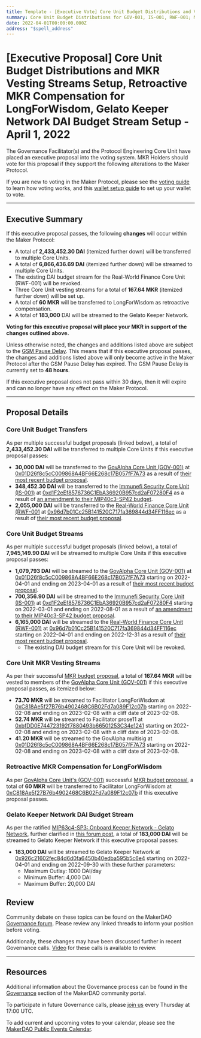```yaml
---
title: Template - [Executive Vote] Core Unit Budget Distributions and Vesting Streams Setup, Retroactive MKR Compensation for LongForWisdom, Gelato Keeper Network DAI Budget Stream Setup - April 1, 2022
summary: Core Unit Budget Distributions for GOV-001, IS-001, RWF-001; MKR Vesting Streams Setup for GOV-001; Retroactive MKR Compensation Transfer for LongForWisdom; Gelato Keeper Network DAI Budget Stream Setup
date: 2022-04-01T00:00:00.000Z
address: "$spell_address"
---
```


# [Executive Proposal] Core Unit Budget Distributions and MKR Vesting Streams Setup, Retroactive MKR Compensation for LongForWisdom, Gelato Keeper Network DAI Budget Stream Setup - April 1, 2022

The Governance Facilitator(s) and the Protocol Engineering Core Unit have placed an executive proposal into the voting system. MKR Holders should vote for this proposal if they support the following alterations to the Maker Protocol.

If you are new to voting in the Maker Protocol, please see the [voting guide](https://community-development.makerdao.com/en/learn/governance/how-voting-works/) to learn how voting works, and this [wallet setup guide](https://community-development.makerdao.com/en/learn/governance/voting-setup/) to set up your wallet to vote.

---

## Executive Summary

If this executive proposal passes, the following **changes** will occur within the Maker Protocol:

- A total of **2,433,452.30 DAI** (itemized further down) will be transferred to multiple Core Units.
- A total of **6,866,436.69 DAI** (itemized further down) will be streamed to multiple Core Units.
- The existing DAI budget stream for the Real-World Finance Core Unit (RWF-001) will be revoked.
- Three Core Unit vesting streams for a total of **167.64 MKR** (itemized further down) will be set up.
- A total of **60 MKR** will be transferred to LongForWisdom as retroactive compensation.
- A total of **183,000** DAI will be streamed to the Gelato Keeper Network.

**Voting for this executive proposal will place your MKR in support of the changes outlined above.**

Unless otherwise noted, the changes and additions listed above are subject to the [GSM Pause Delay](https://manual.makerdao.com/parameter-index/core/param-gsm-pause-delay). This means that if this executive proposal passes, the changes and additions listed above will only become active in the Maker Protocol after the GSM Pause Delay has expired. The GSM Pause Delay is currently set to **48 hours**.

If this executive proposal does not pass within 30 days, then it will expire and can no longer have any effect on the Maker Protocol.

---

## Proposal Details

### Core Unit Budget Transfers

As per multiple successful budget proposals (linked below), a total of **2,433,452.30 DAI** will be transferred to multiple Core Units if this executive proposal passes:

- **30,000 DAI** will be transferred to the [GovAlpha Core Unit (GOV-001)](https://mips.makerdao.com/mips/details/MIP39c2SP3) at [0x01D26f8c5cC009868A4BF66E268c17B057fF7A73](https://etherscan.io/address/0x01D26f8c5cC009868A4BF66E268c17B057fF7A73) as a result of [their most recent budget proposal](https://mips.makerdao.com/mips/details/MIP40c3SP59).
- **348,452.30 DAI** will be transferred to the [Immunefi Security Core Unit (IS-001)](https://mips.makerdao.com/mips/details/MIP39c2SP24) at [0xd1F2eEf8576736C1EbA36920B957cd2aF07280F4](https://etherscan.io/address/0xd1F2eEf8576736C1EbA36920B957cd2aF07280F4) as a result of [an amendment to their MIP40c3-SP42 budget](https://mips.makerdao.com/mips/details/MIP4c2SP17).
- **2,055,000 DAI** will be transferred to the [Real-World Finance Core Unit (RWF-001](https://mips.makerdao.com/mips/details/MIP39c2SP1) at [0x96d7b01Cc25B141520C717fa369844d34FF116ec](https://etherscan.io/address/0x96d7b01Cc25B141520C717fa369844d34FF116ec) as a result of [their most recent budget proposal](https://mips.makerdao.com/mips/details/MIP40c3SP61).


### Core Unit Budget Streams

As per multiple successful budget proposals (linked below), a total of **7,945,149.90 DAI** will be streamed to multiple Core Units if this executive proposal passes:

- **1,079,793 DAI** will be streamed to the [GovAlpha Core Unit (GOV-001)](https://mips.makerdao.com/mips/details/MIP39c2SP3) at [0x01D26f8c5cC009868A4BF66E268c17B057fF7A73](https://etherscan.io/address/0x01D26f8c5cC009868A4BF66E268c17B057fF7A73) starting on 2022-04-01 and ending on 2023-04-01 as a result of [their most recent budget proposal](https://mips.makerdao.com/mips/details/MIP40c3SP59).
- **700,356.90 DAI** will be streamed to the [Immunefi Security Core Unit (IS-001)](https://mips.makerdao.com/mips/details/MIP39c2SP24) at [0xd1F2eEf8576736C1EbA36920B957cd2aF07280F4](https://etherscan.io/address/0xd1F2eEf8576736C1EbA36920B957cd2aF07280F4) starting on 2022-03-01 and ending on 2022-08-01 as a result of [an amendment to their MIP40c3-SP42 budget proposal](https://mips.makerdao.com/mips/details/MIP4c2SP17).
- **6,165,000 DAI** will be streamed to the [Real-World Finance Core Unit (RWF-001)](https://mips.makerdao.com/mips/details/MIP39c2SP1) at [0x96d7b01Cc25B141520C717fa369844d34FF116ec](https://etherscan.io/address/0x96d7b01Cc25B141520C717fa369844d34FF116ec) starting on 2022-04-01 and ending on 2022-12-31 as a result of [their most recent budget proposal](https://mips.makerdao.com/mips/details/MIP40c3SP61).
	- The existing DAI budget stream for this Core Unit will be revoked.

### Core Unit MKR Vesting Streams

As per their successful [MKR budget proposal](https://mips.makerdao.com/mips/details/MIP40c3SP60), a total of **167.64 MKR** will be vested to members of the [GovAlpha Core Unit (GOV-001)](https://mips.makerdao.com/mips/details/MIP39c2SP3) if this executive proposal passes, as itemized below:

- **73.70 MKR** will be streamed to Facilitator LongForWisdom at [0xC818Ae5f27B76b4902468C6B02Fd7a089F12c07b](https://etherscan.io/address/0xC818Ae5f27B76b4902468C6B02Fd7a089F12c07b) starting on 2022-02-08 and ending on 2023-02-08 with a cliff date of 2023-02-08.
- **52.74 MKR** will be streamed to Facilitator prose11 at [0xbfDD0E744723192f7880493b66501253C34e1241](https://etherscan.io/address/0xbfDD0E744723192f7880493b66501253C34e1241) starting on 2022-02-08 and ending on 2023-02-08 with a cliff date of 2023-02-08.
- **41.20 MKR** will be streamed to the GovAlpha multisig at [0x01D26f8c5cC009868A4BF66E268c17B057fF7A73](https://etherscan.io/address/0x01D26f8c5cC009868A4BF66E268c17B057fF7A73) starting on 2022-02-08 and ending on 2023-02-08 with a cliff date of 2023-02-08.

### Retroactive MKR Compensation for LongForWisdom

As per [GovAlpha Core Unit's (GOV-001)](https://mips.makerdao.com/mips/details/MIP39c2SP3) successful [MKR budget proposal](https://mips.makerdao.com/mips/details/MIP40c3SP60), a total of **60 MKR** will be transferred to Facilitator LongForWisdom at  [0xC818Ae5f27B76b4902468C6B02Fd7a089F12c07b](https://etherscan.io/address/0xC818Ae5f27B76b4902468C6B02Fd7a089F12c07b) if this executive proposal passes.

### Gelato Keeper Network DAI Budget Stream

As per the ratified [MIP63c4-SP3: Onboard Keeper Network - Gelato Network](https://mips.makerdao.com/mips/details/MIP63c4SP3), further clarified in [this forum post](https://forum.makerdao.com/t/mip63c4-sp3-gelato-network-clarification/14340), a total of **183,000 DAI** will be streamed to Gelato Keeper Network if this executive proposal passes:

- **183,000 DAI** will be streamed to Gelato Keeper Network at [0x926c21602fec84d6d0fa6450b40edba595b5c6e4](https://etherscan.io/address/0x926c21602fec84d6d0fa6450b40edba595b5c6e4) starting on 2022-04-01 and ending on 2022-09-30 with these further parameters:
	- Maximum Outlay: 1000 DAI/day
	- Minimum Buffer: 4,000 DAI
	- Maximum Buffer: 20,000 DAI

## Review

Community debate on these topics can be found on the MakerDAO [Governance forum](https://forum.makerdao.com/). Please review any linked threads to inform your position before voting.

Additionally, these changes may have been discussed further in recent Governance calls. [Video](https://www.youtube.com/playlist?list=PLLzkWCj8ywWNq5-90-Id6VPSsrk4OWVan) for these calls is available to review.

---

## Resources

Additional information about the Governance process can be found in the [Governance](https://community-development.makerdao.com/en/learn/governance) section of the MakerDAO community portal.

To participate in future Governance calls, please [join us](https://github.com/makerdao/community/tree/master/governance/governance-and-risk-meetings) every Thursday at 17:00 UTC.

To add current and upcoming votes to your calendar, please see the [MakerDAO Public Events Calendar](https://calendar.google.com/calendar/embed?src=makerdao.com_3efhm2ghipksegl009ktniomdk%40group.calendar.google.com&ctz=UTC&mode=week&showCalendars=0&showPrint=0).
